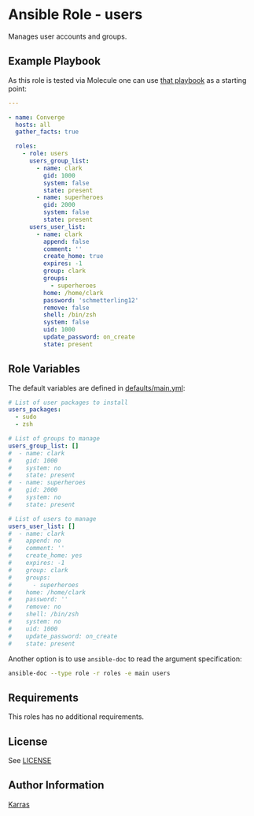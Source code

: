 # Ansible Role - users

Manages user accounts and groups.

## Example Playbook

As this role is tested via Molecule one can use [that
playbook](./molecule/default/converge.yml) as a starting point:

```yaml
---

- name: Converge
  hosts: all
  gather_facts: true

  roles:
    - role: users
      users_group_list:
        - name: clark
          gid: 1000
          system: false
          state: present
        - name: superheroes
          gid: 2000
          system: false
          state: present
      users_user_list:
        - name: clark
          append: false
          comment: ''
          create_home: true
          expires: -1
          group: clark
          groups:
            - superheroes
          home: /home/clark
          password: 'schmetterling12'
          remove: false
          shell: /bin/zsh
          system: false
          uid: 1000
          update_password: on_create
          state: present
```

## Role Variables

The default variables are defined in [defaults/main.yml](./defaults/main.yml):

```yaml
# List of user packages to install
users_packages:
  - sudo
  - zsh

# List of groups to manage
users_group_list: []
#  - name: clark
#    gid: 1000
#    system: no
#    state: present
#  - name: superheroes
#    gid: 2000
#    system: no
#    state: present

# List of users to manage
users_user_list: []
#  - name: clark
#    append: no
#    comment: ''
#    create_home: yes
#    expires: -1
#    group: clark
#    groups:
#      - superheroes
#    home: /home/clark
#    password: ''
#    remove: no
#    shell: /bin/zsh
#    system: no
#    uid: 1000
#    update_password: on_create
#    state: present
```

Another option is to use `ansible-doc` to read the argument specification:

```sh
ansible-doc --type role -r roles -e main users
```

## Requirements

This roles has no additional requirements.

## License

See [LICENSE](./LICENSE)

## Author Information

[Karras](https://github.com/karras)
